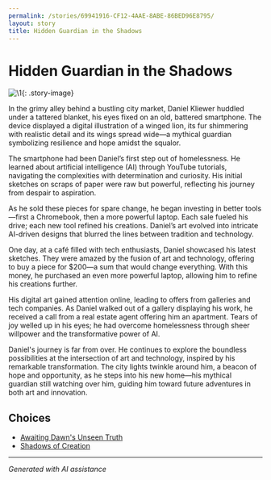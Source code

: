 ```yaml
---
permalink: /stories/69941916-CF12-4AAE-8ABE-86BED96E8795/
layout: story
title: Hidden Guardian in the Shadows
---
```


# Hidden Guardian in the Shadows

![\1](/input_images/69941916-CF12-4AAE-8ABE-86BED96E8795){: .story-image}

In the grimy alley behind a bustling city market, Daniel Kliewer huddled under a tattered blanket, his eyes fixed on an old, battered smartphone. The device displayed a digital illustration of a winged lion, its fur shimmering with realistic detail and its wings spread wide—a mythical guardian symbolizing resilience and hope amidst the squalor.

The smartphone had been Daniel’s first step out of homelessness. He learned about artificial intelligence (AI) through YouTube tutorials, navigating the complexities with determination and curiosity. His initial sketches on scraps of paper were raw but powerful, reflecting his journey from despair to aspiration.

As he sold these pieces for spare change, he began investing in better tools—first a Chromebook, then a more powerful laptop. Each sale fueled his drive; each new tool refined his creations. Daniel’s art evolved into intricate AI-driven designs that blurred the lines between tradition and technology.

One day, at a café filled with tech enthusiasts, Daniel showcased his latest sketches. They were amazed by the fusion of art and technology, offering to buy a piece for $200—a sum that would change everything. With this money, he purchased an even more powerful laptop, allowing him to refine his creations further.

His digital art gained attention online, leading to offers from galleries and tech companies. As Daniel walked out of a gallery displaying his work, he received a call from a real estate agent offering him an apartment. Tears of joy welled up in his eyes; he had overcome homelessness through sheer willpower and the transformative power of AI.

Daniel's journey is far from over. He continues to explore the boundless possibilities at the intersection of art and technology, inspired by his remarkable transformation. The city lights twinkle around him, a beacon of hope and opportunity, as he steps into his new home—his mythical guardian still watching over him, guiding him toward future adventures in both art and innovation.


## Choices

* [Awaiting Dawn's Unseen Truth](/stories/B0BW23BXYN01S001)
* [Shadows of Creation](/stories/477493740_596522203209143_8128024935578485345_n)


---
*Generated with AI assistance*
